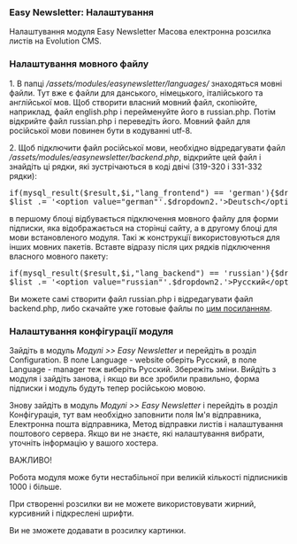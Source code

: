 
<meta http-equiv="Content-Type" content="text/html; charset=utf-8">
<h3>Easy Newsletter: Налаштування </h3> 
Налаштування модуля Easy Newsletter Масова електронна розсилка листів на Evolution CMS.	
<br>
<h3 class="sub-header text-bold"><a id="1252"></a>Налаштування мовного файлу</h3><div class="well bordered-left bordered-blue"><p>1. В папці <em><span class="text-bold">/assets/modules/easynewsletter/languages/</span></em> знаходяться мовні файли. Тут вже є файли для данського, німецького, італійського та англійської мов. Щоб створити власний мовний файл, скопіюйте, наприклад, файл english.php і перейменуйте його в <span class="text-bold">russian.php</span>. Потім відкрийте файл r<span class="text-bold">ussian.php</span> і переведіть його. Мовний файл для російської мови повинен бути в кодуванні <span class="text-bold">utf-8</span>.</p>
<p>2. Щоб підключити файл російської мови, необхідно відредагувати файл <em><span class="text-bold">/assets/modules/easynewsletter/backend.php</span></em>, відкрийте цей файл і знайдіть ці рядки, які зустрічаються в коді двічі (<span class="text-bold">319-320 </span>і<span class="text-bold"> 331-332 </span>рядки):</p>
<div class="well-box-shadow">
<pre class="brush: php;">
if(mysql_result($result,$i,"lang_frontend") == 'german'){$dropdown2 = ' selected="selected"';} else {$dropdown2 = '';}
$list .= '&lt;option value="german"'.$dropdown2.'&gt;Deutsch&lt;/option&gt;';
</pre>
</div>
<p>в першому блоці відбувається підключення мовного файлу для форми підписки, яка відображається на сторінці сайту, а в другому блоці для мови встановленого модуля. Такі ж конструкції використовуються для інших мовних пакетів. Вставте відразу після цих рядків підключення власного мовного пакету:</p>
<div class="well-box-shadow">
<pre class="brush: php;">
if(mysql_result($result,$i,"lang_backend") == 'russian'){$dropdown2 = ' selected="selected"';} else {$dropdown2 = '';}
$list .= '&lt;option value="russian"'.$dropdown2.'&gt;Русский&lt;/option&gt;';
</pre>
</div>
<p>Ви можете самі створити файл <span class="text-bold">russian.php</span> і відредагувати файл <span class="text-bold">backend.php</span>, либо скачайте уже готовые файлы по <a href="assets/files/easynewsletter/easynewsletter_rus.zip.html" target="_blank">цим посиланням</a>.</p></div>
<h3 class="sub-header text-bold"><a id="1253"></a>Налаштування конфігурації модуля</h3><div class="well bordered-left bordered-blue"><p>Зайдіть в модуль <em><span class="text-bold">Модулі &gt;&gt; Easy Newsletter</span></em> и перейдіть в розділ <span class="text-bold">Configuration</span>. В поле <span class="text-bold"><span class="text-bold">Language - website</span></span> оберіть <span class="text-bold">Русский</span>, в поле <span class="text-bold">Language - manager</span> теж виберіть <span class="text-bold">Русский</span>. Збережіть зміни. Вийдіть з модуля і зайдіть занова, і якщо ви все зробили правильно, форма підписки і модуль будуть тепер російською мовою.</p>
<p>Знову зайдіть в модуль <em><span class="text-bold">Модулі &gt;&gt; Easy Newsletter</span></em> і перейдіть в розділ Конфігурація, тут вам необхідно заповнити поля <span class="text-bold">Ім'я відправника, Електронна пошта відправника, Метод відправки листів</span> і налаштування поштового сервера. Якщо ви не знаєте, які налаштування вибрати, уточніть інформацію у вашого хостера.</p>
<div class="alert alert-info"><p><span class="text-bold">ВАЖЛИВО!</span></p>
<p>Робота модуля може бути нестабільної при великій кількості підписників 1000 і більше.</p>
<p>При створенні розсилки ви не можете використовувати жирний, курсивний і підкреслені шрифти.</p>
<p>Ви не зможете додавати в розсилку картинки.</p></div></div>
